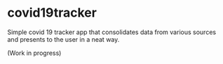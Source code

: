 # covid19tracker

Simple covid 19 tracker app that consolidates data from various sources and presents to the user in a neat way.

(Work in progress)
